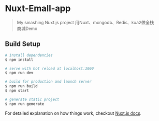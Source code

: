 # Nuxt-Emall-app

> My smashing Nuxt.js project
> 用Nuxt、mongodb、Redis、koa2做全栈商城Demo

## Build Setup

``` bash
# install dependencies
$ npm install

# serve with hot reload at localhost:3000
$ npm run dev

# build for production and launch server
$ npm run build
$ npm start

# generate static project
$ npm run generate
```

For detailed explanation on how things work, checkout [Nuxt.js docs](https://nuxtjs.org).
